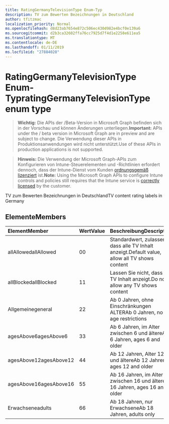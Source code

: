 ```yaml
---
title: RatingGermanyTelevisionType Enum-Typ
description: TV zum Bewerten Bezeichnungen in Deutschland
author: tfitzmac
localization_priority: Normal
ms.openlocfilehash: d8d23ab7654e872c506ec430d982e4bcf0e139a6
ms.sourcegitcommit: d2b3ca32602ffa76cc7925d7f4d1e2258e611ea5
ms.translationtype: MT
ms.contentlocale: de-DE
ms.lasthandoff: 01/11/2019
ms.locfileid: "27884028"
---
```

# <a name="ratinggermanytelevisiontype-enum-type"></a><span data-ttu-id="fe443-103">RatingGermanyTelevisionType Enum-Typ</span><span class="sxs-lookup"><span data-stu-id="fe443-103">ratingGermanyTelevisionType enum type</span></span>

> <span data-ttu-id="fe443-104">**Wichtig:** Die APIs der /Beta-Version in Microsoft Graph befinden sich in der Vorschau und können Änderungen unterliegen.</span><span class="sxs-lookup"><span data-stu-id="fe443-104">**Important:** APIs under the / beta version in Microsoft Graph are in preview and are subject to change.</span></span> <span data-ttu-id="fe443-105">Die Verwendung dieser APIs in Produktionsanwendungen wird nicht unterstützt.</span><span class="sxs-lookup"><span data-stu-id="fe443-105">Use of these APIs in production applications is not supported.</span></span>

> <span data-ttu-id="fe443-106">**Hinweis:** Die Verwendung der Microsoft Graph-APIs zum Konfigurieren von Intune-Steuerelementen und -Richtlinien erfordert dennoch, dass der Intune-Dienst vom Kunden [ordnungsgemäß lizenziert](https://go.microsoft.com/fwlink/?linkid=839381) ist.</span><span class="sxs-lookup"><span data-stu-id="fe443-106">**Note:** Using the Microsoft Graph APIs to configure Intune controls and policies still requires that the Intune service is [correctly licensed](https://go.microsoft.com/fwlink/?linkid=839381) by the customer.</span></span>

<span data-ttu-id="fe443-107">TV zum Bewerten Bezeichnungen in Deutschland</span><span class="sxs-lookup"><span data-stu-id="fe443-107">TV content rating labels in Germany</span></span>
## <a name="members"></a><span data-ttu-id="fe443-108">Elemente</span><span class="sxs-lookup"><span data-stu-id="fe443-108">Members</span></span>
|<span data-ttu-id="fe443-109">Element</span><span class="sxs-lookup"><span data-stu-id="fe443-109">Member</span></span>|<span data-ttu-id="fe443-110">Wert</span><span class="sxs-lookup"><span data-stu-id="fe443-110">Value</span></span>|<span data-ttu-id="fe443-111">Beschreibung</span><span class="sxs-lookup"><span data-stu-id="fe443-111">Description</span></span>|
|:---|:---|:---|
|<span data-ttu-id="fe443-112">allAllowed</span><span class="sxs-lookup"><span data-stu-id="fe443-112">allAllowed</span></span>|<span data-ttu-id="fe443-113">0</span><span class="sxs-lookup"><span data-stu-id="fe443-113">0</span></span>|<span data-ttu-id="fe443-114">Standardwert, zulassen, dass alle TV Inhalt anzeigt.</span><span class="sxs-lookup"><span data-stu-id="fe443-114">Default value, allow all TV shows content</span></span>|
|<span data-ttu-id="fe443-115">allBlocked</span><span class="sxs-lookup"><span data-stu-id="fe443-115">allBlocked</span></span>|<span data-ttu-id="fe443-116">1</span><span class="sxs-lookup"><span data-stu-id="fe443-116">1</span></span>|<span data-ttu-id="fe443-117">Lassen Sie nicht, dass alle TV Inhalt anzeigt.</span><span class="sxs-lookup"><span data-stu-id="fe443-117">Do not allow any TV shows content</span></span>|
|<span data-ttu-id="fe443-118">Allgemeine</span><span class="sxs-lookup"><span data-stu-id="fe443-118">general</span></span>|<span data-ttu-id="fe443-119">2</span><span class="sxs-lookup"><span data-stu-id="fe443-119">2</span></span>|<span data-ttu-id="fe443-120">Ab 0 Jahren, ohne Einschränkungen ALTER</span><span class="sxs-lookup"><span data-stu-id="fe443-120">Ab 0 Jahren, no age restrictions</span></span>|
|<span data-ttu-id="fe443-121">agesAbove6</span><span class="sxs-lookup"><span data-stu-id="fe443-121">agesAbove6</span></span>|<span data-ttu-id="fe443-122">3</span><span class="sxs-lookup"><span data-stu-id="fe443-122">3</span></span>|<span data-ttu-id="fe443-123">Ab 6 Jahren, im Alter zwischen 6 und ältere</span><span class="sxs-lookup"><span data-stu-id="fe443-123">Ab 6 Jahren, ages 6 and older</span></span>|
|<span data-ttu-id="fe443-124">agesAbove12</span><span class="sxs-lookup"><span data-stu-id="fe443-124">agesAbove12</span></span>|<span data-ttu-id="fe443-125">4</span><span class="sxs-lookup"><span data-stu-id="fe443-125">4</span></span>|<span data-ttu-id="fe443-126">Ab 12 Jahren, Alter 12 und ältere</span><span class="sxs-lookup"><span data-stu-id="fe443-126">Ab 12 Jahren, ages 12 and older</span></span>|
|<span data-ttu-id="fe443-127">agesAbove16</span><span class="sxs-lookup"><span data-stu-id="fe443-127">agesAbove16</span></span>|<span data-ttu-id="fe443-128">5</span><span class="sxs-lookup"><span data-stu-id="fe443-128">5</span></span>|<span data-ttu-id="fe443-129">Ab 16 Jahren, im Alter zwischen 16 und ältere</span><span class="sxs-lookup"><span data-stu-id="fe443-129">Ab 16 Jahren, ages 16 and older</span></span>|
|<span data-ttu-id="fe443-130">Erwachsene</span><span class="sxs-lookup"><span data-stu-id="fe443-130">adults</span></span>|<span data-ttu-id="fe443-131">6</span><span class="sxs-lookup"><span data-stu-id="fe443-131">6</span></span>|<span data-ttu-id="fe443-132">Ab 18 Jahren, nur Erwachsene</span><span class="sxs-lookup"><span data-stu-id="fe443-132">Ab 18 Jahren, adults only</span></span>|





